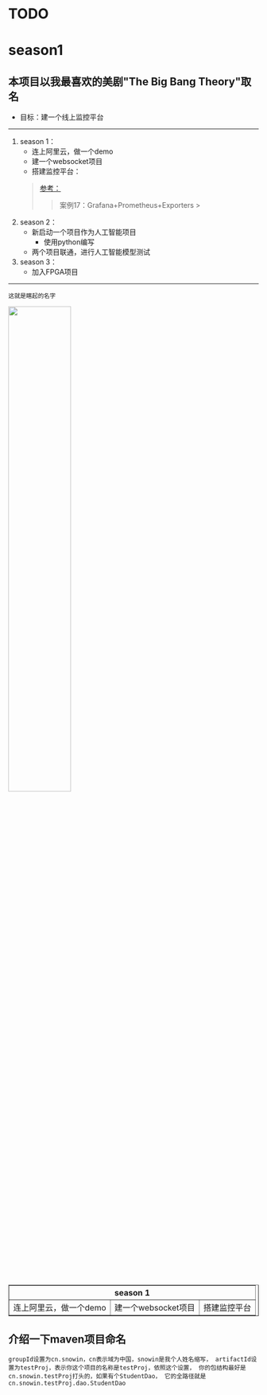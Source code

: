 # TODO
# season1
## 本项目以我最喜欢的美剧"The Big Bang Theory"取名

* 目标：建一个线上监控平台
***
   1. season 1：
       - 连上阿里云，做一个demo
       - 建一个websocket项目
       - 搭建监控平台：
        > [参考：](https://time.geekbang.org/column/article/190684)
         >> 案例17：Grafana+Prometheus+Exporters                                                                        >
   2. season 2：
       - 新启动一个项目作为人工智能项目
            - 使用python编写
       - 两个项目联通，进行人工智能模型测试
  3. season 3：
      - 加入FPGA项目
***
```这就是瞎起的名字```

<img src="https://gimg2.baidu.com/image_search/src=http%3A%2F%2Fww1.sinaimg.cn%2Fbmiddle%2F6af89bc8gw1f8s940wipqj20go0go3z5.jpg&refer=http%3A%2F%2Fwww.sina.com&app=2002&size=f9999,10000&q=a80&n=0&g=0n&fmt=auto?sec=1656584504&t=07767183c7eb1abfae8714fb2dc24c0d" width="50%">

<table border="1">
<tr>
  <th colspan="3">season 1</th>
</tr>
<tr>
  <td>连上阿里云，做一个demo</td>
  <td>建一个websocket项目</td>
  <td>搭建监控平台</td>
</tr>
</table>


## 介绍一下maven项目命名
`groupId设置为cn.snowin，cn表示域为中国，snowin是我个人姓名缩写，
 artifactId设置为testProj，表示你这个项目的名称是testProj，依照这个设置，
 你的包结构最好是cn.snowin.testProj打头的，如果有个StudentDao，
 它的全路径就是cn.snowin.testProj.dao.StudentDao`